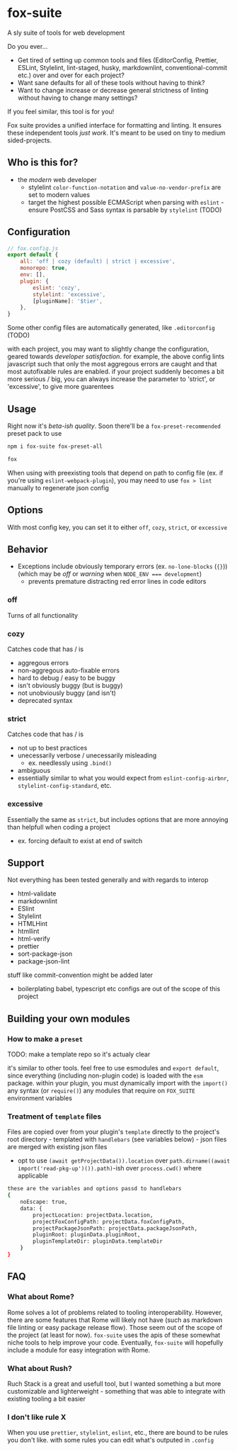 # fox-suite

A sly suite of tools for web development

Do you ever...

-   Get tired of setting up common tools and files (EditorConfig, Prettier, ESLint, Stylelint, lint-staged, husky, markdownlint, conventional-commit etc.) over and over for each project?
-   Want sane defaults for all of these tools without having to think?
-   Want to change increase or decrease general strictness of linting without having to change many settings?

If you feel similar, this tool is for you!

Fox suite provides a unified interface for formatting and linting. It ensures these independent tools _just work_. It's meant to be used on tiny to medium sided-projects.

## Who is this for?

-   the _modern_ web developer
    -   stylelint `color-function-notation` and `value-no-vendor-prefix` are set to modern values
    -   target the highest possible ECMAScript when parsing with `eslint` - ensure PostCSS and Sass syntax is parsable by `stylelint` (TODO)

## Configuration

```js
// fox.config.js
export default {
	all: 'off | cozy (default) | strict | excessive',
	monorepo: true,
	env: [],
	plugin: {
		eslint: 'cozy',
		stylelint: 'excessive',
		[pluginName]: '$tier',
	},
}
```

Some other config files are automatically generated, like `.editorconfig` (TODO)

with each project, you may want to slightly change the configuration, geared towards _developer satisfaction_. for example, the above config lints javascript such that only the most aggregous errors are caught and that most autofixable rules are enabled. if your project suddenly becomes a bit more serious / big, you can always increase the parameter to 'strict', or 'excessive', to give more guarentees

## Usage

Right now it's _beta-ish quality_. Soon there'll be a `fox-preset-recommended` preset pack to use

```sh
npm i fox-suite fox-preset-all

fox
```

When using with preexisting tools that depend on path to config file (ex. if you're using `eslint-webpack-plugin`), you may need to use `fox > lint` manually to regenerate json config

## Options

With most config key, you can set it to either `off`, `cozy`, `strict`, or `excessive`

## Behavior

-   Exceptions include obviously temporary errors (ex. `no-lone-blocks` (`{}`)) (which may be _off_ or _warning_ when `NODE_ENV === development`)
    -   prevents premature distracting red error lines in code editors

### off

Turns of all functionality

### cozy

Catches code that has / is

-   aggregous errors
-   non-aggregous auto-fixable errors
-   hard to debug / easy to be buggy
-   isn't obviously buggy (but is buggy)
-   not unobviously buggy (and isn't)
-   deprecated syntax

### strict

Catches code that has / is

-   not up to best practices
-   unecessarily verbose / unecessarily misleading
    -   ex. needlessly using `.bind()`
-   ambiguous
-   essentially similar to what you would expect from `eslint-config-airbnr`, `stylelint-config-standard`, etc.

### excessive

Essentially the same as `strict`, but includes options that are
more annoying than helpfull when coding a project

-   ex. forcing default to exist at end of switch

## Support

Not everything has been tested generally and with regards to interop

-   html-validate
-   markdownlint
-   ESlint
-   Stylelint
-   HTMLHint
-   htmllint
-   html-verify
-   prettier
-   sort-package-json
-   package-json-lint

stuff like commit-convention might be added later

-   boilerplating babel, typescript etc configs are out of the scope of this project

## Building your own modules

### How to make a `preset`

TODO: make a template repo so it's actualy clear

it's similar to other tools. feel free to use esmodules and `export default`, since everything (including non-plugin code) is loaded with the `esm` package. within your plugin, you must dynamically import with the `import()` any syntax (or `require()`) any modules that require on `FOX_SUITE` environment variables

### Treatment of `template` files

Files are copied over from your plugin's `template` directly to the project's root directory - templated with `handlebars` (see variables below) - json files are merged with existing json files

-   opt to use `(await getProjectData()).location` over `path.dirname((await import('read-pkg-up')()).path)`-ish over `process.cwd()` where applicable

```sh
these are the variables and options passd to handlebars
{
	noEscape: true,
	data: {
		projectLocation: projectData.location,
		projectFoxConfigPath: projectData.foxConfigPath,
		projectPackageJsonPath: projectData.packageJsonPath,
		pluginRoot: pluginData.pluginRoot,
		pluginTemplateDir: pluginData.templateDir
	}
}
```

## FAQ

### What about Rome?

Rome solves a lot of problems related to tooling interoperability. However, there are some features that Rome will likely not have (such as markdown file linting or easy package release flow). Those seem out of the scope of the project (at least for now). `fox-suite` uses the apis of these somewhat niche tools to help improve your code. Eventually, `fox-suite` will hopefully include a module for easy integration with Rome.

### What about Rush?

Ruch Stack is a great and usefull tool, but I wanted something a but more customizable and lighterweight - something that was able to integrate with existing tooling a bit easier

### I don't like rule X

When you use `prettier`, `stylelint`, `eslint`, etc., there are bound to be rules you don't like. with some rules you can edit what's outputed in `.config`
